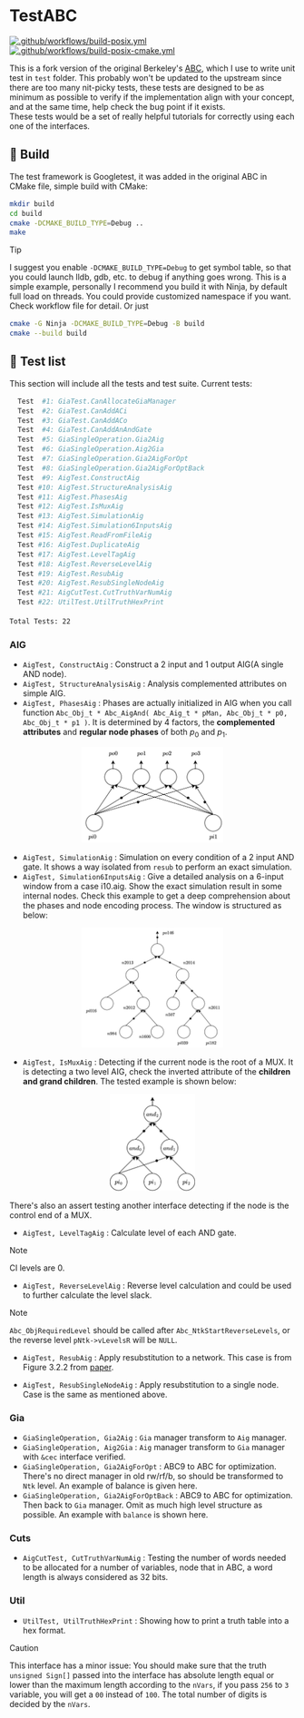 # TestABC
[![.github/workflows/build-posix.yml](https://github.com/wjrforcyber/TestABC/actions/workflows/build-posix.yml/badge.svg)](https://github.com/wjrforcyber/TestABC/actions/workflows/build-posix.yml)
[![.github/workflows/build-posix-cmake.yml](https://github.com/wjrforcyber/TestABC/actions/workflows/build-posix-cmake.yml/badge.svg)](https://github.com/wjrforcyber/TestABC/actions/workflows/build-posix-cmake.yml)

This is a fork version of the original Berkeley's [ABC](https://github.com/berkeley-abc/abc), which I use to write unit test in `test` folder. This probably won't be updated to the upstream since there are too many nit-picky tests, these tests are designed to be as minimum as possible to verify if the implementation align with your concept, and at the same time, help check the bug point if it exists.
<br>These tests would be a set of really helpful tutorials for correctly using each one of the interfaces. 

## 🔨 Build
The test framework is Googletest, it was added in the original ABC in CMake file, simple build with CMake:
```bash
mkdir build
cd build
cmake -DCMAKE_BUILD_TYPE=Debug ..
make
```
> [!TIP]
> I suggest you enable `-DCMAKE_BUILD_TYPE=Debug` to get symbol table, so that you could launch lldb, gdb, etc. to debug if anything goes wrong. This is a simple example, personally I recommend you build it with Ninja, by default full load on threads. You could provide customized namespace if you want. Check workflow file for detail. Or just

```bash
cmake -G Ninja -DCMAKE_BUILD_TYPE=Debug -B build
cmake --build build
```

## 🧪 Test list
This section will include all the tests and test suite. Current tests:
```bash
  Test  #1: GiaTest.CanAllocateGiaManager
  Test  #2: GiaTest.CanAddACi
  Test  #3: GiaTest.CanAddACo
  Test  #4: GiaTest.CanAddAnAndGate
  Test  #5: GiaSingleOperation.Gia2Aig
  Test  #6: GiaSingleOperation.Aig2Gia
  Test  #7: GiaSingleOperation.Gia2AigForOpt
  Test  #8: GiaSingleOperation.Gia2AigForOptBack
  Test  #9: AigTest.ConstructAig
  Test #10: AigTest.StructureAnalysisAig
  Test #11: AigTest.PhasesAig
  Test #12: AigTest.IsMuxAig
  Test #13: AigTest.SimulationAig
  Test #14: AigTest.Simulation6InputsAig
  Test #15: AigTest.ReadFromFileAig
  Test #16: AigTest.DuplicateAig
  Test #17: AigTest.LevelTagAig
  Test #18: AigTest.ReverseLevelAig
  Test #19: AigTest.ResubAig
  Test #20: AigTest.ResubSingleNodeAig
  Test #21: AigCutTest.CutTruthVarNumAig
  Test #22: UtilTest.UtilTruthHexPrint

Total Tests: 22
```

### AIG
- `AigTest, ConstructAig` : Construct a 2 input and 1 output AIG(A single AND node).
- `AigTest, StructureAnalysisAig` : Analysis complemented attributes on simple AIG.
- `AigTest, PhasesAig` : Phases are actually initialized in AIG when you call function `Abc_Obj_t * Abc_AigAnd( Abc_Aig_t * pMan, Abc_Obj_t * p0, Abc_Obj_t * p1 )`. It is determined by 4 factors, the **complemented attributes** and **regular node phases** of both $p_0$ and $p_1$.
<p align="center">
    <img src="./resources/images/2inputs4cases.png" width="250"/>
</p>

- `AigTest, SimulationAig` : Simulation on every condition of a 2 input AND gate. It shows a way isolated from `resub` to perform an exact simulation.
- `AigTest, Simulation6InputsAig` : Give a detailed analysis on a 6-input window from a case i10.aig. Show the exact simulation result in some internal nodes. Check this example to get a deep comprehension about the phases and node encoding process. The window is structured as below:
<p align="center">
    <img src="./resources/images/SimulationCase.png" width="250"/>
</p>

- `AigTest, IsMuxAig` : Detecting if the current node is the root of a MUX. It is detecting a two level AIG, check the inverted attribute of the **children and grand children**. The tested example is shown below:
<p align="center">
    <img src="./resources/images/MuxDetection.png" width="150"/>
</p>
There's also an assert testing another interface detecting if the node is the control end of a MUX.

- `AigTest, LevelTagAig` : Calculate level of each AND gate.
> [!NOTE]
> CI levels are 0.

- `AigTest, ReverseLevelAig` : Reverse level calculation and could be used to further calculate the level slack.
> [!NOTE]
> `Abc_ObjRequiredLevel` should be called after `Abc_NtkStartReverseLevels`, or the reverse level `pNtk->vLevelsR` will be `NULL`.

- `AigTest, ResubAig` : Apply resubstitution to a network. This case is from Figure 3.2.2 from [paper](https://people.eecs.berkeley.edu/~alanmi/publications/2006/iwls06_sls.pdf).                                                          

- `AigTest, ResubSingleNodeAig` : Apply resubstitution to a single node. Case is the same as mentioned above.

### Gia
- `GiaSingleOperation, Gia2Aig` : `Gia` manager transform to `Aig` manager.
- `GiaSingleOperation, Aig2Gia` : `Aig` manager transform to `Gia` manager with `&cec` interface verified.
- `GiaSingleOperation, Gia2AigForOpt` : ABC9 to ABC for optimization. There's no direct manager in old rw/rf/b, so should be transformed to `Ntk` level. An example of balance is given here.
- `GiaSingleOperation, Gia2AigForOptBack` : ABC9 to ABC for optimization. Then back to `Gia` manager. Omit as much high level structure as possible. An example with `balance` is shown here.


### Cuts
- `AigCutTest, CutTruthVarNumAig` : Testing the number of words needed to be allocated for a number of variables, node that in ABC, a word length is always considered as 32 bits.

### Util
- `UtilTest, UtilTruthHexPrint` : Showing how to print a truth table into a hex format.
> [!CAUTION]
> This interface has a minor issue: You should make sure that the truth `unsigned Sign[]` passed into the interface has absolute length equal or lower than the maximum length according to the `nVars`, if you pass `256` to `3` variable, you will get a `00` instead of `100`. The total number of digits is decided by the `nVars`.